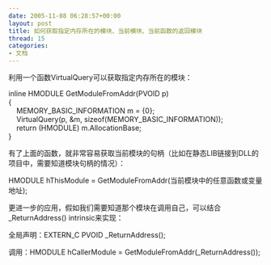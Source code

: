 ```yaml
---
date: 2005-11-08 06:28:57+00:00
layout: post
title: 如何获取指定内存所在的模块、当前模块、当前函数的返回模块
thread: 15
categories:
- 文档
---
```


利用一个函数VirtualQuery可以获取指定内存所在的模块：

inline HMODULE GetModuleFromAddr(PVOID p)  
{  
    MEMORY_BASIC_INFORMATION m = {0};  
    VirtualQuery(p, &m, sizeof(MEMORY_BASIC_INFORMATION));  
    return (HMODULE) m.AllocationBase;  
}

<!-- more -->有了上面的函数，就非常容易获取当前模块的句柄（比如在静态LIB链接到DLL的项目中，需要知道模块句柄的情况）：

HMODULE hThisModule = GetModuleFromAddr(当前模块中的任意函数或变量地址);

更进一步的应用，假如我们需要知道那个模块在调用自己，可以结合_ReturnAddress() intrinsic来实现：

全局声明：EXTERN_C PVOID _ReturnAddress();

调用：HMODULE hCallerModule = GetModuleFromAddr(_ReturnAddress());
